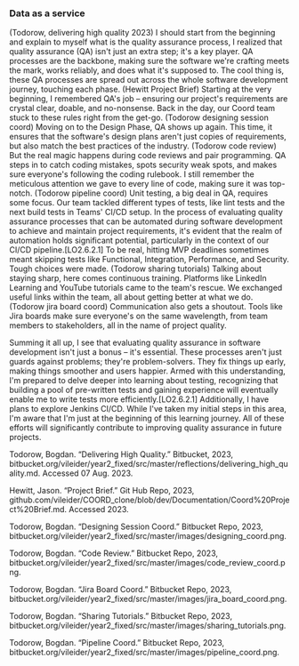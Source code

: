 
### Data as a service

(Todorow, delivering high quality 2023)
I should start from the beginning and explain to myself what is the quality assurance process, I realized that quality assurance (QA) isn't just an extra step; it's a key player. QA processes are the backbone, making sure the software we're crafting meets the mark, works reliably, and does what it's supposed to. The cool thing is, these QA processes are spread out across the whole software development journey, touching each phase.
(Hewitt Project Brief)
Starting at the very beginning, I remembered QA's job – ensuring our project's requirements are crystal clear, doable, and no-nonsense. Back in the day, our Coord team stuck to these rules right from the get-go.
(Todorow designing session coord)
Moving on to the Design Phase, QA shows up again. This time, it ensures that the software's design plans aren't just copies of requirements, but also match the best practices of the industry.
(Todorow code review)
But the real magic happens during code reviews and pair programming. QA steps in to catch coding mistakes, spots security weak spots, and makes sure everyone's following the coding rulebook. I still remember the meticulous attention we gave to every line of code, making sure it was top-notch.
(Todorow pipeline coord)
Unit testing, a big deal in QA, requires some focus. Our team tackled different types of tests, like lint tests and the next build tests in Teams' CI/CD setup. In the process of evaluating quality assurance processes that can be automated during software development to achieve and maintain project requirements, it's evident that the realm of automation holds significant potential, particularly in the context of our CI/CD pipeline.[LO2.6.2.1]
To be real, hitting MVP deadlines sometimes meant skipping tests like Functional, Integration, Performance, and Security. Tough choices were made.
(Todorow sharing tutorials)
Talking about staying sharp, here comes continuous training. Platforms like LinkedIn Learning and YouTube tutorials came to the team's rescue. We exchanged useful links within the team, all about getting better at what we do.
(Todorow jira board coord)
Communication also gets a shoutout. Tools like Jira boards make sure everyone's on the same wavelength, from team members to stakeholders, all in the name of project quality.

Summing it all up, I see that evaluating quality assurance in software development isn't just a bonus – it's essential. These processes aren't just guards against problems; they're problem-solvers. They fix things up early, making things smoother and users happier. Armed with this understanding, I'm prepared to delve deeper into learning about testing, recognizing that building a pool of pre-written tests and gaining experience will eventually enable me to write tests more efficiently.[LO2.6.2.1] Additionally, I have plans to explore Jenkins CI/CD. While I've taken my initial steps in this area, I'm aware that I'm just at the beginning of this learning journey. All of these efforts will significantly contribute to improving quality assurance in future projects.

Todorow, Bogdan. “Delivering High Quality.” Bitbucket, 2023, bitbucket.org/vileider/year2_fixed/src/master/reflections/delivering_high_quality.md. Accessed 07 Aug. 2023. 

Hewitt, Jason. “Project Brief.” Git Hub Repo, 2023, github.com/vileider/COORD_clone/blob/dev/Documentation/Coord%20Project%20Brief.md. Accessed 2023. 

Todorow, Bogdan. “Designing Session Coord.” Bitbucket Repo, 2023, bitbucket.org/vileider/year2_fixed/src/master/images/designing_coord.png. 

Todorow, Bogdan. “Code Review.” Bitbucket Repo, 2023, bitbucket.org/vileider/year2_fixed/src/master/images/code_review_coord.png. 

Todorow, Bogdan. “Jira Board Coord.” Bitbucket Repo, 2023, bitbucket.org/vileider/year2_fixed/src/master/images/jira_board_coord.png. 

Todorow, Bogdan. “Sharing Tutorials.” Bitbucket Repo, 2023, bitbucket.org/vileider/year2_fixed/src/master/images/sharing_tutorials.png. 

Todorow, Bogdan. “Pipeline Coord.” Bitbucket Repo, 2023, bitbucket.org/vileider/year2_fixed/src/master/images/pipeline_coord.png. 
